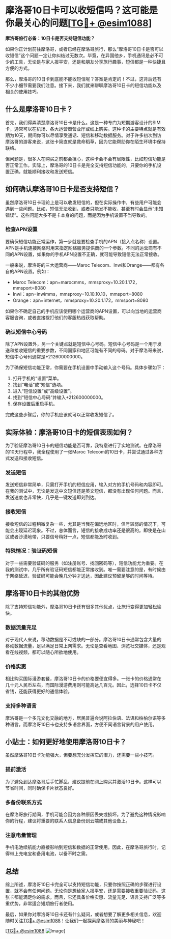 # 摩洛哥10日卡可以收短信吗？这可能是你最关心的问题[[TG💪+ @esim1088](https://t.me/s/esim1088)]

**摩洛哥旅行必备：10日卡是否支持短信功能？**

如果你正计划前往摩洛哥，或者已经在摩洛哥旅行，那么“摩洛哥10日卡是否可以收短信”这个问题一定让你纠结过无数次。毕竟，在异国他乡，手机通讯是必不可少的工具，无论是与家人报平安，还是和朋友分享旅行趣事，短信都是一种快捷且方便的方式。

那么，摩洛哥的10日卡到底能不能收短信呢？答案是肯定的！不过，这背后还有不少小细节需要我们注意。接下来，我们就来聊聊摩洛哥10日卡的短信功能以及相关的使用技巧。

## 什么是摩洛哥10日卡？

首先，我们得弄清楚摩洛哥10日卡是什么。这是一种专门为短期游客设计的SIM卡，通常可以在机场、各大运营商营业厅或线上购买。这种卡的主要特点就是有效期为10天，期间你可以尽情享受通话、短信和移动数据服务。对于许多初次到访摩洛哥的游客来说，这张卡简直就是救命稻草，因为它能帮助你在陌生环境中保持联络。

但问题是，很多人在购买之前都会担心，这种卡会不会有局限性，比如短信功能是否正常工作。实际上，摩洛哥的10日卡是完全支持短信功能的，只要你的手机设置正确，就能顺利接收和发送短信。

## 如何确认摩洛哥10日卡是否支持短信？

虽然摩洛哥10日卡理论上是可以收发短信的，但在实际操作中，有些用户可能会遇到一些问题。比如，短信无法收到，或者只能发不能收，甚至有时会显示“未知错误”。这些问题大多不是卡本身的问题，而是因为手机设置不当导致的。

### 检查APN设置

要确保短信功能正常运作，第一步就是要检查手机的APN（接入点名称）设置。APN是手机连接网络时用来指定网络服务提供商的一个参数。不同的运营商有不同的APN设置，如果你的手机APN设置不正确，就可能导致短信无法正常接收。

一般来说，摩洛哥的三大运营商——Maroc Telecom、Inwi和Orange——都有各自的APN设置。例如：

- Maroc Telecom：apn=marocmms，mmsproxy=10.20.1.172，mmsport=8080
- Inwi：apn=inwimms，mmsproxy=10.10.10.10，mmsport=8080
- Orange：apn=internet，mmsproxy=10.20.1.172，mmsport=8080

如果你不确定自己的手机应该使用哪个运营商的APN设置，可以向当地的运营商客服咨询，或者直接拨打他们的客服热线获取帮助。

### 确认短信中心号码

除了APN设置外，另一个关键点就是短信中心号码。短信中心号码是一个用于发送和接收短信的重要参数，不同国家和地区可能有不同的号码。对于摩洛哥来说，短信中心号码通常是+212600000000。

为了确保短信功能正常，你需要在手机设置中手动输入这个号码。具体步骤如下：

1. 打开手机的“设置”菜单。
2. 找到“电话”或“短信”选项。
3. 进入“短信设置”或“高级设置”。
4. 找到“短信中心号码”并输入+212600000000。
5. 保存设置后重启手机。

完成这些步骤后，你的手机应该就可以正常收发短信了。

## 实际体验：摩洛哥10日卡的短信表现如何？

为了验证摩洛哥10日卡的短信功能是否可靠，我特意进行了实地测试。在摩洛哥的10天行程中，我全程使用了一张Maroc Telecom的10日卡，并尝试通过各种方式发送和接收短信。

### 发送短信

发送短信非常简单，只需打开手机的短信应用，输入对方的手机号码和内容即可。在我的测试中，无论是发送中文短信还是英文短信，都没有出现任何问题。而且，发送速度也非常快，几乎是一键发送即刻到达。

### 接收短信

接收短信的过程稍微复杂一些，尤其是当我在偏远地区时，信号较弱的情况下，可能会出现延迟现象。不过，总体而言，短信的接收成功率还是很高的。即使是在山区或者沙漠地带，只要信号稍好一点，短信都能及时收到。

### 特殊情况：验证码短信

对于一些需要验证码的服务（如注册账号、找回密码等），短信功能尤为重要。在我的测试中，几乎所有验证码短信都能正常接收到。唯一需要注意的是，有时候由于网络延迟，验证码可能会晚几分钟才送达，因此建议预留足够的时间等待。

## 摩洛哥10日卡的其他优势

除了支持短信功能外，摩洛哥10日卡还有很多其他优点，让旅行变得更加轻松愉快。

### 数据流量充足

对于现代人来说，移动数据是不可或缺的一部分。摩洛哥10日卡通常包含大量的移动数据流量，足以满足日常上网需求。无论是查看地图、浏览社交媒体，还是观看在线视频，都可以随心所欲地使用。

### 价格实惠

相比购买国际漫游套餐，摩洛哥10日卡的价格要便宜得多。一张卡的价格通常在几十元人民币左右，而国际漫游费用则可能高达几百元。因此，选择10日卡不仅省钱，还能获得更好的通信体验。

### 支持多种语言

摩洛哥是一个多元文化交融的地方，居民普遍会说阿拉伯语、法语和柏柏尔语等多种语言。而摩洛哥10日卡也支持多语言界面，方便不同语言背景的用户使用。

## 小贴士：如何更好地使用摩洛哥10日卡？

虽然摩洛哥10日卡功能强大，但要想充分发挥它的潜力，还需要一些小技巧。

### 提前激活

为了避免到达摩洛哥后手忙脚乱，建议提前在网上购买并激活10日卡。这样可以节省时间，同时确保卡片状态良好。

### 多备份联系方式

在摩洛哥旅行期间，手机可能会因为各种原因丢失或损坏。为了避免这种情况影响你的行程，建议将重要的联系人信息备份到云端或其他设备上。

### 注意电量管理

手机电池续航能力直接影响到短信和数据的正常使用。因此，在摩洛哥旅行时，记得带上充电宝和备用电池，以备不时之需。

## 总结

综上所述，摩洛哥10日卡完全可以支持短信功能，只要你按照正确的步骤进行设置，就不会有任何问题。无论你是想给家人报平安，还是需要接收重要验证码，这张卡都能满足你的需求。而且，它还具备价格实惠、流量充足、语言支持广泛等多重优势，非常适合短期旅行者使用。

最后，如果你对摩洛哥10日卡还有什么疑问，或者想要了解更多相关信息，欢迎随时关注[TG💪+ @esim1088](https://t.me/s/esim1088)！让我们一起探索摩洛哥的美丽与神秘吧！

[[TG💪+ @esim1088](https://t.me/s/esim1088) ![Image](https://i.postimg.cc/4NQfJmqS/Snipaste-2025-05-13-00-14-12.png)]